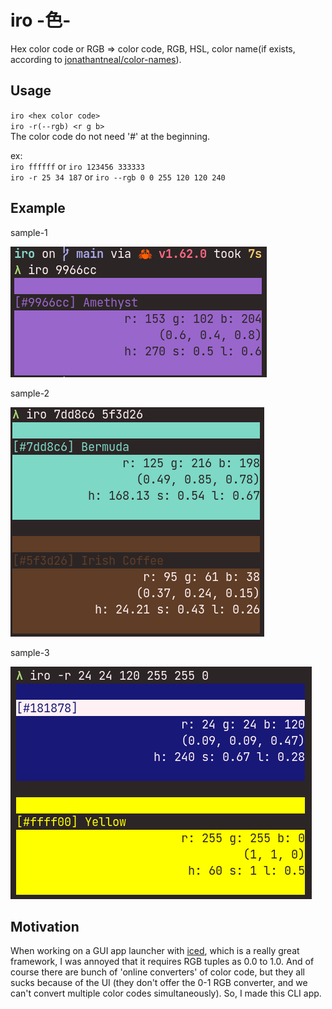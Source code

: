 # iro -色-
   
Hex color code or RGB => color code, RGB, HSL, color name(if exists, according to [jonathantneal/color-names](https://github.com/jonathantneal/color-names)).

## Usage
`iro <hex color code>`  
`iro -r(--rgb) <r g b>`  
The color code do not need '#' at the beginning.

ex:  
`iro ffffff` or `iro 123456 333333`  
`iro -r 25 34 187` or `iro --rgb 0 0 255 120 120 240`

## Example

sample-1

![sample-1](screenshots/iro_sample1.png)

sample-2

![sample-2](screenshots/iro_sample2.png)

sample-3

![sample-3](screenshots/iro_sample3.png)

## Motivation
When working on a GUI app launcher with [iced](https://iced.rs/), which is a really great framework, I was annoyed that it requires RGB tuples as 0.0 to 1.0. And of course there are bunch of 'online converters' of color code, but they all sucks because of the UI (they don't offer the 0-1 RGB converter, and we can't convert multiple color codes simultaneously). So, I made this CLI app.
